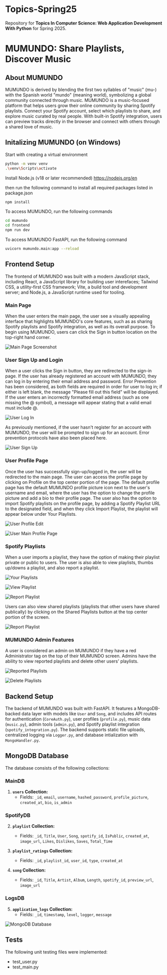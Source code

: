 # Topics-Spring25
Repository for **Topics In Computer Science: Web Application Development With Python** for Spring 2025.

# **MUMUNDO: Share Playlists, Discover Music**

## **About MUMUNDO**
MUMUNDO is derived by blending the first two syllables of "music" (mu-) with the Spanish world "mundo" (meaning world), symbolizing a global community connected through music. MUMUNDO is a music-focused platform that helps users grow their online community by sharing Spotify playlists. Connect your Spotify account, select which playlists to share, and explore music curated by real people. With built-in Spotify integration, users can preview tracks directly in the browser and connect with others through a shared love of music.

## **Initalizing MUMUNDO (on Windows)**
Start with creating a virtual environment

```bash
python -m venv venv
.\venv\Scripts\activate
```

Install Node.js (v18 or later recommended)
https://nodejs.org/en

then run the following command to install all required packages listed in package.json

```bash
npm install
```

To access MUMUNDO, run the following commands
```bash
cd mumundo
cd frontend
npm run dev
```

To access MUMUNDO FastAPI, run the following command
```bash
uvicorn mumundo.main:app --reload
```

## **Frontend Setup**
The frontend of MUMUNDO was built with a modern JavaScript stack, including React, a JavaScript library for building user interefaces; Tailwind CSS, a utility-first CSS framework; Vite, a build tool and development server; and Node.js, a JavaScript runtime used for tooling.

### **Main Page**
When the user enters the main page, the user see a visually appealing interface that highlights  MUMUNDO's core features, such as as sharing Spotify playlists and Spotify integration, as well as its overall purpose. To begin using MUMUNDO, users can click the Sign in button location on the top-right hand corner.

![Main Page Screenshot](https://raw.githubusercontent.com/JP-N/Topics-Spring25-Final-Project/main/mumundo/demoscreenshots/mainpage.PNG)

### **User Sign Up and Login**
When a user clicks the Sign in button, they are redirected to the sign-in page. If the user has already registered an account with MUMUNDO, they can log in by entering their email address and password. Error Prevention has been considered, as both fields are required in order for user to log in; if either is left blank, the message "Please fill out this field" will be displayed. If the user enters an incorrectly formatted email address (such as one missing the @ symbol), a message will appear stating that a valid email must include @.

![User Log In](https://raw.githubusercontent.com/JP-N/Topics-Spring25-Final-Project/main/mumundo/demoscreenshots/signin.PNG)

As previously mentioned, if the user hasn't register for an account with MUMUNDO, the user will be prompted to sign up for an account. Error prevention protocols have also been placed here.

![User Sign Up](https://raw.githubusercontent.com/JP-N/Topics-Spring25-Final-Project/main/mumundo/demoscreenshots/signup.PNG)

### **User Profile Page**
Once the user has successfully sign-up/logged in, the user will be redirected to the main page. The user can access the profile page by clicking on Profile on the top center portion of the page. The default profile page has the default MUMUNDO profile picture icon next to the user's username and email, where the user has the option to change the profile picture and add a bio to their profile page. The user also has the option to import Spotify playlists on the profile page, by adding a Spotify Playlist URL to the designated field, and when they click Import Playlist, the playlist will appear below under Your Playlists.

![User Profile Edit](https://raw.githubusercontent.com/JP-N/Topics-Spring25-Final-Project/main/mumundo/demoscreenshots/editprofile.PNG)

![User Main Profile Page](https://raw.githubusercontent.com/JP-N/Topics-Spring25-Final-Project/main/mumundo/demoscreenshots/profile.PNG)

### **Spotify Playlists**
When a user imports a playlist, they have the option of making their playlist private or public to users. The user is also able to view playlists, thumbs up/downs a playlist, and also report a playlist.

![Your Playlists](https://raw.githubusercontent.com/JP-N/Topics-Spring25-Final-Project/main/mumundo/demoscreenshots/yourplaylists.PNG)

![View Playlist](https://raw.githubusercontent.com/JP-N/Topics-Spring25-Final-Project/main/mumundo/demoscreenshots/viewplaylists.PNG)

![Report Playlist](https://raw.githubusercontent.com/JP-N/Topics-Spring25-Final-Project/main/mumundo/demoscreenshots/reportplaylists.PNG)

Users can also view shared playlists (playlists that other users have shared publically) by clicking on the Shared Playlists button at the top center portion of the screen.

![Report Playlist](https://raw.githubusercontent.com/JP-N/Topics-Spring25-Final-Project/main/mumundo/demoscreenshots/sharedplaylists.PNG)

### **MUMUNDO Admin Features**
A user is considered an admin on MUMUNDO if they have a red Administrator tag on the top of their MUMUNDO screen. Admins have the ability to view reported playlists and delete other users' playlists.

![Reported Playlists](https://raw.githubusercontent.com/JP-N/Topics-Spring25-Final-Project/main/mumundo/demoscreenshots/reportedplaylists.PNG)

![Delete Playlists](https://raw.githubusercontent.com/JP-N/Topics-Spring25-Final-Project/main/mumundo/demoscreenshots/deleteplaylists.PNG)


## **Backend Setup**
The backend of MUMUNDO was built with FastAPI. It features a MongoDB-backed data layer with models like `User` and `Song`, and includes API routes for authentication (`CoreAuth.py`), user profiles (`profile.py`), music data (`music.py`), admin tools (`admin.py`), and Spotify playlist integration (`spotify_integration.py`). The backend supports static file uploads, centralized logging via `Logger.py`, and database intialization with `MongoHandler.py`.

## **MongoDB Database**
The database consists of the following collections:
### MainDB

1. **`users` Collection:**
   - Fields: `_id`, `email`, `username`, `hashed_password`, `profile_picture`, `created_at`, `bio`, `is_admin`

### SpotifyDB

2. **`playlist` Collection:**
   - Fields: `_id`, `Title`, `User`, `Song`, `spotify_id`, `IsPublic`, `created_at`, `image_url`, `Likes`, `Dislikes`, `Saves`, `Total_Time`

3. **`playlist_ratings` Collection:**
   - Fields: `_id`, `playlist_id`, `user_id`, `type`, `created_at`

4. **`song` Collection:**
   - Fields: `_id`, `Title`, `Artist`, `Album`, `Length`, `spotify_id`, `preview_url`, `image_url`

### LogsDB

5. **`application_logs` Collection:**
   - Fields: `_id`, `timestamp`, `level`, `logger`, `message`
  
![MongoDB Database](https://raw.githubusercontent.com/JP-N/Topics-Spring25-Final-Project/main/mumundo/demoscreenshots/mongodb.PNG)

## Tests
The following unit testing files were implemented:
- test_user.py
- test_main.py
